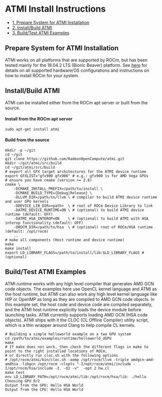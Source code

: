 ATMI Install Instructions
=========================

- [1. Prepare System for ATMI Installation](#Prepare)
- [2. Install/Build ATMI](#ATMI)
- [3. Build/Test ATMI Examples](#Examples)

<A Name="Prepare">

## Prepare System for ATMI Installation

ATMI works on all platforms that are supported by ROCm, but has been tested mainly for the 18.04.2 LTS (Bionic Beaver) platform.
See [here](https://github.com/RadeonOpenCompute/ROCm) for details on all supported hardware/OS configurations and instructions on how to install ROCm for your system.

<A Name="ATMI">

## Install/Build ATMI
ATMI can be installed either from the ROCm apt server or built from the source.

#### Install from the ROCm apt server

```
sudo apt-get install atmi
```

#### Build from the source

```
mkdir -p ~/git
cd ~/git
git clone https://github.com/RadeonOpenCompute/atmi.git
mkdir ~/git/atmi/src/build
cd ~/git/atmi/src/build
# export all GFX target architectures for the ATMI device runtime
export GFXLIST="gfx900 gfx906" # e.g.: gfx900 is for AMD Vega GPUs
# ensure you have cmake (version >= 2.8)
cmake \
    -DCMAKE_INSTALL_PREFIX=/path/to/install \
    -DCMAKE_BUILD_TYPE={Debug|Release} \
    -DLLVM_DIR=/path/to/llvm \ # compiler to build ATMI device runtime and user GPU kernels
    -DDEVICE_LIB_DIR=<path>  \ # root of ROCm Device Library to link
    -DATMI_DEVICE_RUNTIME=ON \ # (optional) to build ATMI device runtime (default: OFF)
    -DATMI_HSA_INTEROP=ON    \ # (optional) to build ATMI with HSA interop functionality (default: OFF)
    -DROCM_DIR=/path/to/hsa  \ # (optional) root of ROCm/HSA runtime (default: /opt/rocm)
    ..
# make all components (Host runtime and device runtime)
make
make install
export LD_LIBRARY_FLAGS=/path/to/install/lib:$LD_LIBRARY_FLAGS # (optional)
```

<A Name="Examples">

## Build/Test ATMI Examples

ATMI runtime works with any high level compiler that generates AMD GCN code objects.
The examples here use OpenCL kernel language and ATMI as the host runtime, but ATMI can also work any high level
kernel language like HIP or OpenMP as long as they are compiled to AMD GCN code objects.
In this example set, the host code and device code are compiled separately,
and the ATMI host runtime explicitly loads the device module before launching tasks.
ATMI currently supports loading AMD GCN (HSA code objects).
ATMI ships with it the CLOC (CL Offline Compiler) utility script, which is a thin wrapper around Clang to help compile CL kernels.

```
# Building a simple helloworld example on a two GPU system
cd /path/to/atmi/examples/runtime/helloworld_dGPU
make
# If make does not work, then check the different flags in make to point to the right installed locations of ROCm,
# or directly run cloc.sh with the following options
# /opt/rocm/atmi/bin/cloc.sh -aomp /opt/rocm/llvm -triple amdgcn-amd-amdhsa -libgcn /opt/rocm -clopts "-I/opt/rocm/atmi/include -I/opt/rocm/hsa/include -I. -O2 -v"  -opt 2 hw.cl
make test
env LD_LIBRARY_PATH=/opt/rocm/atmi/lib:/opt/rocm/hsa/lib: ./hello
Choosing GPU 0/2
Output from the GPU: Hello HSA World
Output from the CPU: Hello HSA World
```

